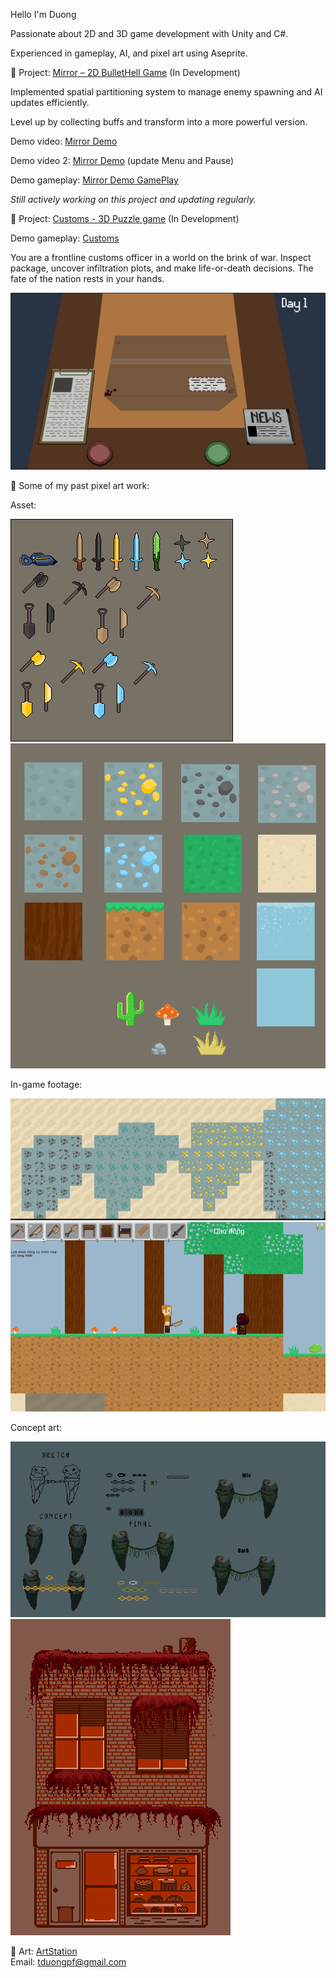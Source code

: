 Hello I'm Duong

Passionate about 2D and 3D game development with Unity and C#.  

Experienced in gameplay, AI, and pixel art using Aseprite.

🔹 Project: [Mirror – 2D  BulletHell Game](https://github.com/verylowpower/Mirror)  (In Development)

Implemented spatial partitioning system to manage enemy spawning and AI updates efficiently.

Level up by collecting buffs and transform into a more powerful version.

Demo video: [Mirror Demo](https://www.youtube.com/watch?v=6QN7uJpRLGk)

Demo video 2: [Mirror Demo](https://youtu.be/zz303-6UOCw) (update Menu and Pause)

Demo gameplay: [Mirror Demo GamePlay](https://ye-loathsome.itch.io/mirror)

_Still actively working on this project and updating regularly._

🔹 Project: [Customs - 3D Puzzle game](https://github.com/verylowpower/Customs)  (In Development)

Demo gameplay: [Customs](https://ye-loathsome.itch.io/customs)

You are a frontline customs officer in a world on the brink of war. Inspect package, uncover infiltration plots, and make life-or-death decisions. The fate of the nation rests in your hands.

![Customs](customs_screen_shoot.png)


🔹 Some of my past pixel art work:

Asset:

![Terraria](weapon.png)
![Terraria](remake_sprite_sheet.png)

In-game footage:

![Terraria](terraria5.png)
![Terraria](terraria6.png)

Concept art:

![boss](boss_idea.gif)
![cake_shop](cake_shop.png)
   
🔹 Art: [ArtStation](https://www.artstation.com/yeloathsome9)  
Email: tduongpf@gmail.com
